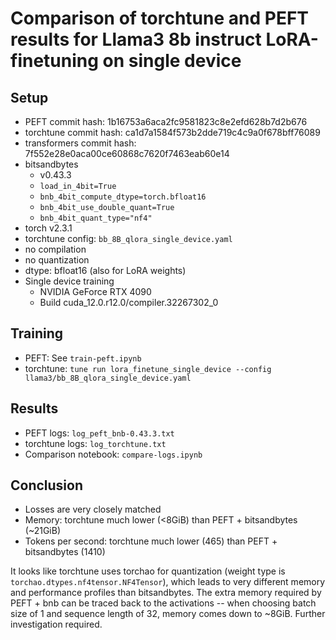 # Comparison of torchtune and PEFT results for Llama3 8b instruct LoRA-finetuning on single device

## Setup

- PEFT commit hash: 1b16753a6aca2fc9581823c8e2efd628b7d2b676
- torchtune commit hash: ca1d7a1584f573b2dde719c4c9a0f678bff76089
- transformers commit hash: 7f552e28e0aca00ce60868c7620f7463eab60e14
- bitsandbytes
  - v0.43.3
  - `load_in_4bit=True`
  - `bnb_4bit_compute_dtype=torch.bfloat16`
  - `bnb_4bit_use_double_quant=True`
  - `bnb_4bit_quant_type="nf4"`
- torch v2.3.1
- torchtune config: `bb_8B_qlora_single_device.yaml`
- no compilation
- no quantization
- dtype: bfloat16 (also for LoRA weights)
- Single device training
  - NVIDIA GeForce RTX 4090
  - Build cuda_12.0.r12.0/compiler.32267302_0

## Training

- PEFT: See `train-peft.ipynb`
- torchtune: `tune run lora_finetune_single_device --config llama3/bb_8B_qlora_single_device.yaml`

## Results

- PEFT logs: `log_peft_bnb-0.43.3.txt`
- torchtune logs: `log_torchtune.txt`
- Comparison notebook: `compare-logs.ipynb`

## Conclusion

- Losses are very closely matched
- Memory: torchtune much lower (<8GiB) than PEFT + bitsandbytes (~21GiB)
- Tokens per second: torchtune much lower (465) than PEFT + bitsandbytes (1410)

It looks like torchtune uses torchao for quantization (weight type is `torchao.dtypes.nf4tensor.NF4Tensor`), which leads to very different memory and performance profiles than bitsandbytes. The extra memory required by PEFT + bnb can be traced back to the activations -- when choosing batch size of 1 and sequence length of 32, memory comes down to ~8GiB. Further investigation required.
